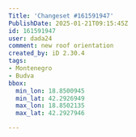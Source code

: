 ```yaml
---
Title: 'Changeset #161591947'
PublishDate: 2025-01-21T09:15:45Z
id: 161591947
user: dada24
comment: new roof orientation
created_by: iD 2.30.4
tags:
- Montenegro
- Budva
bbox:
  min_lon: 18.8500945
  min_lat: 42.2926949
  max_lon: 18.8502135
  max_lat: 42.2927946

---
```

